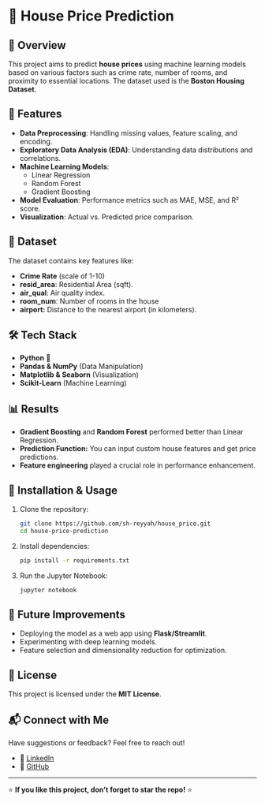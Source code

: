 # 🏡 House Price Prediction

## 📌 Overview
This project aims to predict **house prices** using machine learning models based on various factors such as crime rate, number of rooms, and proximity to essential locations. The dataset used is the **Boston Housing Dataset**.

## 🚀 Features
- **Data Preprocessing**: Handling missing values, feature scaling, and encoding.
- **Exploratory Data Analysis (EDA)**: Understanding data distributions and correlations.
- **Machine Learning Models**:
  - Linear Regression
  - Random Forest
  - Gradient Boosting
- **Model Evaluation**: Performance metrics such as MAE, MSE, and R² score.
- **Visualization**: Actual vs. Predicted price comparison.

## 📂 Dataset
The dataset contains key features like:
- **Crime Rate** (scale of 1-10)
- **resid_area**: Residential Area (sqft).
- **air_qual**: Air quality index.
- **room_num**: Number of rooms in the house
- **airport:** Distance to the nearest airport (in kilometers).

## 🛠 Tech Stack
- **Python** 🐍
- **Pandas & NumPy** (Data Manipulation)
- **Matplotlib & Seaborn** (Visualization)
- **Scikit-Learn** (Machine Learning)

## 📊 Results
- **Gradient Boosting** and **Random Forest** performed better than Linear Regression.
- **Prediction Function:** You can input custom house features and get price predictions.
- **Feature engineering** played a crucial role in performance enhancement.

## 🔧 Installation & Usage
1. Clone the repository:
   ```sh
   git clone https://github.com/sh-reyyah/house_price.git
   cd house-price-prediction
   ```
2. Install dependencies:
   ```sh
   pip install -r requirements.txt
   ```
3. Run the Jupyter Notebook:
   ```sh
   jupyter notebook
   ```

## 📌 Future Improvements
- Deploying the model as a web app using **Flask/Streamlit**.
- Experimenting with deep learning models.
- Feature selection and dimensionality reduction for optimization.

## 📜 License
This project is licensed under the **MIT License**.

## 📬 Connect with Me
Have suggestions or feedback? Feel free to reach out!
- 🔗 [LinkedIn](www.linkedin.com/in/shreya-bharati-bb6620244)
- 📝 [GitHub](https://github.com/sh-reyyah)

---

⭐ **If you like this project, don't forget to star the repo!** ⭐
